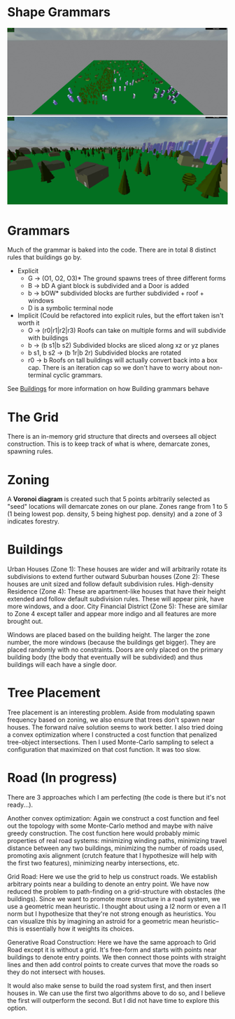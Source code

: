 # Shape Grammars

![](img/1.PNG)
![](img/2.png)

# Grammars
Much of the grammar is baked into the code. There are in total 8 distinct rules that buildings go by.
 - Explicit
   - G -> (O1, O2, O3)* The ground spawns trees of three different forms
   - B -> bD A giant block is subdivided and a Door is added
   - b -> bOW* subdivided blocks are further subdivided + roof + windows
   - D is a symbolic terminal node
 - Implicit (Could be refactored into explicit rules, but the effort taken isn't worth it
   - O -> (r0|r1|r2|r3) Roofs can take on multiple forms and will subdivide with buildings
   - b -> (b s1|b s2) Subdivided blocks are sliced along xz or yz planes
   - b s1, b s2 -> (b 1r|b 2r) Subdivided blocks are rotated
   - r0 -> b Roofs on tall buildings will actually convert back into a box cap. There is an iteration cap so we don't have to worry about non-terminal cyclic grammars.

See [Buildings](#Buildings) for more information on how Building grammars behave

# The Grid
There is an in-memory grid structure that directs and oversees all object construction. This is to keep track of what is where, demarcate zones, spawning rules.

# Zoning
A **Voronoi diagram** is created such that 5 points arbitrarily selected as "seed" locations will demarcate zones on our plane. Zones range from 1 to 5 (1 being lowest pop. density, 5 being highest pop. density) and a zone of 3 indicates forestry.

# Buildings
Urban Houses (Zone 1): These houses are wider and will arbitrarily rotate its subdivisions to extend further outward
Suburban houses (Zone 2): These houses are unit sized and follow default subdivision rules.
High-density Residence (Zone 4): These are apartment-like houses that have their height extended and follow default subdivision rules. These will appear pink, have more windows, and a door.
City Financial District (Zone 5): These are similar to Zone 4 except taller and appear more indigo and all features are more brought out.

Windows are placed based on the building height. The larger the zone number, the more windows (because the buildings get bigger). They are placed randomly with no constraints. Doors are only placed on the primary building body (the body that eventually will be subdivided) and thus buildings will each have a single door.

# Tree Placement
Tree placement is an interesting problem. Aside from modulating spawn frequency based on zoning, we also ensure that trees don't spawn near houses. The forward naïve solution seems to work better. I also tried doing a convex optimization where I constructed a cost function that penalized tree-object intersections. Then I used Monte-Carlo sampling to select a configuration that maximized on that cost function. It was too slow.

# Road (In progress)
There are 3 approaches which I am perfecting (the code is there but it's not ready...).

Another convex optimization: Again we construct a cost function and feel out the topology with some Monte-Carlo method and maybe with naïve greedy construction. The cost function here would probably mimic properties of real road systems: minimizing winding paths, minimizing travel distance between any two buildings, minimizing the number of roads used, promoting axis alignment (crutch feature that I hypothesize will help with the first two features), minimizing nearby intersections, etc.

Grid Road: Here we use the grid to help us construct roads. We establish arbitrary points near a building to denote an entry point. We have now reduced the problem to path-finding on a grid-structure with obstacles (the buildings). Since we want to promote more structure in a road system, we use a geometric mean heuristic. I thought about using a l2 norm or even a l1 norm but I hypothesize that they're not strong enough as heuristics. You can visualize this by imagining an astroid for a geometric mean heuristic–this is essentially how it weights its choices.

Generative Road Construction: Here we have the same approach to Grid Road except it is without a grid. It's free-form and starts with points near buildings to denote entry points. We then connect those points with straight lines and then add control points to create curves that move the roads so they do not intersect with houses.

It would also make sense to build the road system first, and then insert houses in. We can use the first two algorithms above to do so, and I believe the first will outperform the second. But I did not have time to explore this option.
